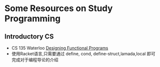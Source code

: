 # Some Resources on Study Programming
## Introductory CS
- CS 135 Waterloo [Designing Functional Programs](https://student.cs.uwaterloo.ca/~cs135)
- 使用Racket语言,只需要通过 define, cond, define-struct,lamada,local 即可完成对于编程导论的介绍